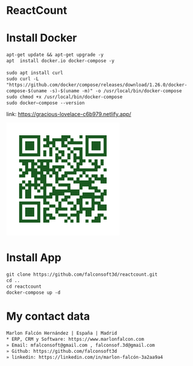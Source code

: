 # ReactCount

# Install Docker
```
apt-get update && apt-get upgrade -y
apt  install docker.io docker-compose -y

sudo apt install curl
sudo curl -L "https://github.com/docker/compose/releases/download/1.26.0/docker-compose-$(uname -s)-$(uname -m)" -o /usr/local/bin/docker-compose
sudo chmod +x /usr/local/bin/docker-compose
sudo docker–compose --version
```
link: https://gracious-lovelace-c6b979.netlify.app/

![Alt text](https://github.com/falconsoft3d/reactcount/blob/main/img/qr.png?raw=true "qr reactlang")

# Install App
```
git clone https://github.com/falconsoft3d/reactcount.git
cd ..
cd reactcount
docker-compose up -d
```

# My contact data
```
Marlon Falcón Hernández | España | Madrid
* ERP, CRM y Software: https://www.marlonfalcon.com
» Email: mfalconsoft@gmail.com , falconsof.3d@gmail.com
» Github: https://github.com/falconsoft3d
» linkedin: https://linkedin.com/in/marlon-falcón-3a2aa9a4
```
